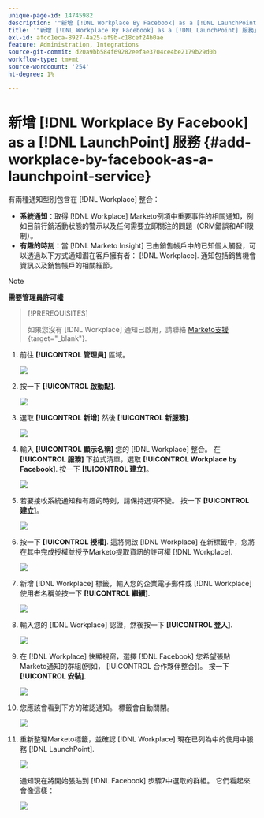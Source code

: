 ```yaml
---
unique-page-id: 14745982
description: '"新增 [!DNL Workplace By Facebook] as a [!DNL LaunchPoint Service] - Marketo檔案 — 產品檔案」'
title: '"新增 [!DNL Workplace By Facebook] as a [!DNL LaunchPoint] 服務」'
exl-id: afcc1eca-8927-4a25-af9b-c18cef24b0ae
feature: Administration, Integrations
source-git-commit: d20a9bb584f69282eefae3704ce4be2179b29d0b
workflow-type: tm+mt
source-wordcount: '254'
ht-degree: 1%

---
```


# 新增 [!DNL Workplace By Facebook] as a [!DNL LaunchPoint] 服務 {#add-workplace-by-facebook-as-a-launchpoint-service}

有兩種通知型別包含在 [!DNL Workplace] 整合：

* **系統通知**：取得 [!DNL Workplace] Marketo例項中重要事件的相關通知，例如目前行銷活動狀態的警示以及任何需要立即關注的問題（CRM錯誤和API限制）。
* **有趣的時刻**：當 [!DNL Marketo Insight] 已由銷售帳戶中的已知個人觸發，可以透過以下方式通知潛在客戶擁有者： [!DNL Workplace]. 通知包括銷售機會資訊以及銷售帳戶的相關細節。

>[!NOTE]
>
>**需要管理員許可權**

>[!PREREQUISITES]
>
>如果您沒有 [!DNL Workplace] 通知已啟用，請聯絡 [Marketo支援](https://nation.marketo.com/t5/Support/ct-p/Support){target="_blank"}.

1. 前往 **[!UICONTROL 管理員]** 區域。

   ![](assets/add-workplace-by-facebook-as-a-launchpoint-service-1.png)

1. 按一下 **[!UICONTROL 啟動點]**.

   ![](assets/add-workplace-by-facebook-as-a-launchpoint-service-2.png)

1. 選取 **[!UICONTROL 新增]** 然後 **[!UICONTROL 新服務]**.

   ![](assets/add-workplace-by-facebook-as-a-launchpoint-service-3.png)

1. 輸入 **[!UICONTROL 顯示名稱]** 您的 [!DNL Workplace] 整合。 在 **[!UICONTROL 服務]** 下拉式清單，選取 **[!UICONTROL Workplace by Facebook]**. 按一下 **[!UICONTROL 建立]**。

   ![](assets/add-workplace-by-facebook-as-a-launchpoint-service-4.png)

1. 若要接收系統通知和有趣的時刻，請保持選項不變。 按一下 **[!UICONTROL 建立]**。

   ![](assets/add-workplace-by-facebook-as-a-launchpoint-service-5.png)

1. 按一下 **[!UICONTROL 授權]**. 這將開啟 [!DNL Workplace] 在新標籤中，您將在其中完成授權並授予Marketo提取資訊的許可權 [!DNL Workplace].

   ![](assets/add-workplace-by-facebook-as-a-launchpoint-service-6.png)

1. 新增 [!DNL Workplace] 標籤，輸入您的企業電子郵件或 [!DNL Workplace] 使用者名稱並按一下 **[!UICONTROL 繼續]**.

   ![](assets/add-workplace-by-facebook-as-a-launchpoint-service-7.png)

1. 輸入您的 [!DNL Workplace] 認證，然後按一下 **[!UICONTROL 登入]**.

   ![](assets/add-workplace-by-facebook-as-a-launchpoint-service-8.png)

1. 在 [!DNL Workplace] 快顯視窗，選擇 [!DNL Facebook] 您希望張貼Marketo通知的群組(例如， [!UICONTROL 合作夥伴整合])。 按一下 **[!UICONTROL 安裝]**.

   ![](assets/add-workplace-by-facebook-as-a-launchpoint-service-9.png)

1. 您應該會看到下方的確認通知。 標籤會自動關閉。

   ![](assets/add-workplace-by-facebook-as-a-launchpoint-service-10.png)

1. 重新整理Marketo標籤，並確認 [!DNL Workplace] 現在已列為中的使用中服務 [!DNL LaunchPoint].

   ![](assets/add-workplace-by-facebook-as-a-launchpoint-service-11.png)

   通知現在將開始張貼到 [!DNL Facebook] 步驟7中選取的群組。 它們看起來會像這樣：

   ![](assets/add-workplace-by-facebook-as-a-launchpoint-service-12.png)
